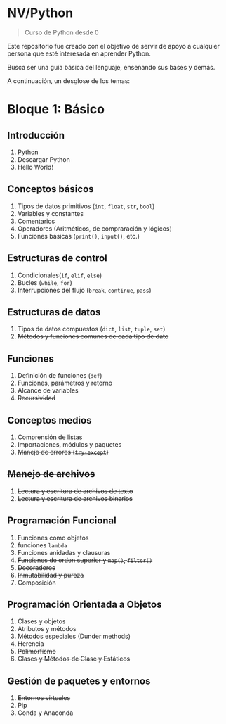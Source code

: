 # NV/Python
> Curso de Python desde 0

Este repositorio fue creado con el objetivo de servir de apoyo a cualquier persona que esté interesada en aprender Python.

Busca ser una guía básica del lenguaje, enseñando sus báses y demás.

A continuación, un desglose de los temas:

# Bloque 1: Básico

## Introducción

1. Python
2. Descargar Python
3. Hello World!

## Conceptos básicos 
1. Tipos de datos primitivos (`int`, `float`, `str`, `bool`)
2. Variables y constantes 
3. Comentarios
4. Operadores (Aritméticos, de compraración y lógicos)
5. Funciones básicas (`print()`, `input()`, etc.) 

## Estructuras de control
1. Condicionales(`if`, `elif`, `else`)
2. Bucles (`while`, `for`)
3. Interrupciones del flujo (`break`, `continue`, `pass`) 

## Estructuras de datos
1. Tipos de datos compuestos (`dict`, `list`, `tuple`, `set`)
2. ~~Métodos y funciones comunes de cada tipo de dato~~ 

## Funciones 
1. Definición de funciones (`def`)
2. Funciones, parámetros y retorno
3. Alcance de variables
4. ~~Recursividad~~

## Conceptos medios
1.  Comprensión de listas
2.  Importaciones, módulos y paquetes
3.  ~~Manejo de errores (`try-except`)~~

## ~~Manejo de archivos~~
1. ~~Lectura y escritura de archivos de texto~~
2. ~~Lectura y escritura de archivos binarios~~

## Programación Funcional 
1. Funciones como objetos
2. funciones `lambda`
3. Funciones anidadas y clausuras
4. ~~Funciones de orden superior y `map()`, `filter()`~~
5. ~~Decoradores~~
6. ~~Inmutabilidad y pureza~~
7. ~~Composición~~

## Programación Orientada a Objetos 
1. Clases y objetos
2. Atributos y métodos
3. Métodos especiales (Dunder methods)
4. ~~Herencia~~ 
5. ~~Polimorfísmo~~
6. ~~Clases y Métodos de Clase y Estáticos~~

## Gestión de paquetes y entornos
1. ~~Entornos virtuales~~
2. Pip 
3. Conda y Anaconda  